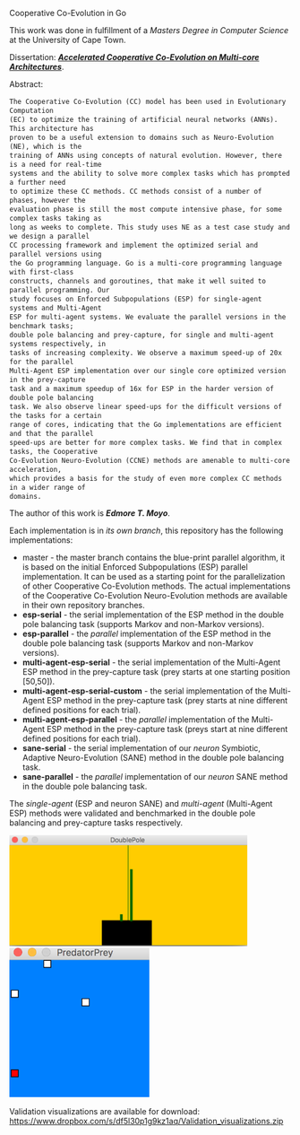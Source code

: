 Cooperative Co-Evolution in Go

This work was done in fulfillment of a _Masters Degree in Computer Science_ at the University of Cape Town.

Dissertation: [**_Accelerated Cooperative Co-Evolution on Multi-core Architectures_**](http://pubs.cs.uct.ac.za/id/eprint/1308/1/EdmoreMoyoMSc.pdf).


Abstract:

```
The Cooperative Co-Evolution (CC) model has been used in Evolutionary Computation
(EC) to optimize the training of artificial neural networks (ANNs). This architecture has
proven to be a useful extension to domains such as Neuro-Evolution (NE), which is the
training of ANNs using concepts of natural evolution. However, there is a need for real-time
systems and the ability to solve more complex tasks which has prompted a further need
to optimize these CC methods. CC methods consist of a number of phases, however the
evaluation phase is still the most compute intensive phase, for some complex tasks taking as
long as weeks to complete. This study uses NE as a test case study and we design a parallel
CC processing framework and implement the optimized serial and parallel versions using
the Go programming language. Go is a multi-core programming language with first-class
constructs, channels and goroutines, that make it well suited to parallel programming. Our
study focuses on Enforced Subpopulations (ESP) for single-agent systems and Multi-Agent
ESP for multi-agent systems. We evaluate the parallel versions in the benchmark tasks;
double pole balancing and prey-capture, for single and multi-agent systems respectively, in
tasks of increasing complexity. We observe a maximum speed-up of 20x for the parallel
Multi-Agent ESP implementation over our single core optimized version in the prey-capture
task and a maximum speedup of 16x for ESP in the harder version of double pole balancing
task. We also observe linear speed-ups for the difficult versions of the tasks for a certain
range of cores, indicating that the Go implementations are efficient and that the parallel
speed-ups are better for more complex tasks. We find that in complex tasks, the Cooperative
Co-Evolution Neuro-Evolution (CCNE) methods are amenable to multi-core acceleration,
which provides a basis for the study of even more complex CC methods in a wider range of
domains.
```

The author of this work is **_Edmore T. Moyo_**.

Each implementation is in _its own branch_, this repository has the following implementations:

- master - the master branch contains the blue-print parallel algorithm, it is based on the initial Enforced Subpopulations (ESP) parallel implementation. It can be used as a starting point for the parallelization of other Cooperative Co-Evolution methods. The actual implementations of the Cooperative Co-Evolution Neuro-Evolution methods are available in their own repository branches.
- **esp-serial** - the serial implementation of the ESP method in the double pole balancing task (supports Markov and non-Markov versions).
- **esp-parallel** - the _parallel_ implementation of the ESP method in the double pole balancing task  (supports Markov and non-Markov versions).
-  **multi-agent-esp-serial** - the serial implementation of the Multi-Agent ESP method in the prey-capture task (prey starts at one starting position [50,50]).
- **multi-agent-esp-serial-custom** - the serial implementation of the Multi-Agent ESP method in the prey-capture task (prey starts at nine different defined positions for each trial).
- **multi-agent-esp-parallel** - the _parallel_ implementation of the Multi-Agent ESP method in the prey-capture task (preys start at nine different defined positions for each trial).
- **sane-serial** - the serial implementation of our _neuron_ Symbiotic, Adaptive Neuro-Evolution (SANE) method in the double pole balancing task.
- **sane-parallel** - the _parallel_ implementation of our _neuron_ SANE method in the double pole balancing task.


The _single-agent_ (ESP and neuron SANE) and _multi-agent_ (Multi-Agent ESP) methods were validated and benchmarked in the double pole balancing and prey-capture tasks respectively.

<img src="validation_screenshots/validation_esp_serial_2a_cartpole.png" width="425"/> <img src="validation_screenshots/validation_pursuit_evasion.png" width="250"/>

Validation visualizations are available for download: https://www.dropbox.com/s/df5l30p1g9kz1aq/Validation_visualizations.zip
